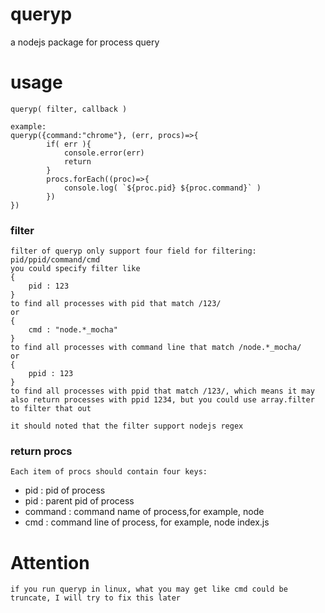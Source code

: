 # queryp
a nodejs package for process query

# usage
```
queryp( filter, callback )

example:
queryp({command:"chrome"}, (err, procs)=>{
        if( err ){
            console.error(err)
            return
        }
        procs.forEach((proc)=>{
            console.log( `${proc.pid} ${proc.command}` )
        })
})
```
### filter 
```
filter of queryp only support four field for filtering:
pid/ppid/command/cmd
you could specify filter like 
{
    pid : 123
} 
to find all processes with pid that match /123/
or 
{
    cmd : "node.*_mocha"
}
to find all processes with command line that match /node.*_mocha/
or
{
    ppid : 123
}
to find all processes with ppid that match /123/, which means it may also return processes with ppid 1234, but you could use array.filter to filter that out

it should noted that the filter support nodejs regex
```

### return procs
```
Each item of procs should contain four keys:
```
<ul>
<li>pid : pid of process</li>
<li>pid : parent pid of process</li>
<li>command : command name of process,for example, node</li>
<li>cmd : command line of process, for example, node index.js</li>
</ul>

# Attention
```
if you run queryp in linux, what you may get like cmd could be truncate, I will try to fix this later
```

